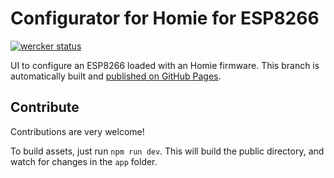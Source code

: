 Configurator for Homie for ESP8266
==================================

[![wercker status](https://app.wercker.com/status/8a8bf673807753630086402514ff3bc0/s/configurator "wercker status")](https://app.wercker.com/project/bykey/8a8bf673807753630086402514ff3bc0)

UI to configure an ESP8266 loaded with an Homie firmware. This branch is automatically built and [published on GitHub Pages](https://github.com/marvinroger/homie-esp8266/tree/gh-pages).

## Contribute

Contributions are very welcome!

To build assets, just run `npm run dev`.
This will build the public directory, and watch for changes in the `app` folder.
